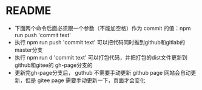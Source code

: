 # README

* 下面两个命令后面必须跟一个参数（不能加空格）作为 commit 的值：npm run push 'commit text'
* 执行 npm run push 'commit text' 可以把代码同时推到github和gitlab的master分支
* 执行 npm run d 'commit text' 可以打包代码，并把打包的dist文件更新到 github和gitee的 gh-page分支的
* 更新完gh-page分支后， guthub 不需要手动更新 github page 网站会自动更新，但是 gitee page 需要手动更新一下，页面才会变化
